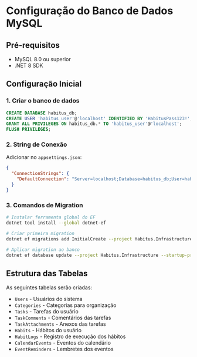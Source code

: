 # Configuração do Banco de Dados MySQL

## Pré-requisitos
- MySQL 8.0 ou superior
- .NET 8 SDK

## Configuração Inicial

### 1. Criar o banco de dados
```sql
CREATE DATABASE habitus_db;
CREATE USER 'habitus_user'@'localhost' IDENTIFIED BY 'HabitusPass123!';
GRANT ALL PRIVILEGES ON habitus_db.* TO 'habitus_user'@'localhost';
FLUSH PRIVILEGES;
```

### 2. String de Conexão
Adicionar no `appsettings.json`:
```json
{
  "ConnectionStrings": {
    "DefaultConnection": "Server=localhost;Database=habitus_db;User=habitus_user;Password=HabitusPass123!;CharSet=utf8mb4;"
  }
}
```

### 3. Comandos de Migration
```bash
# Instalar ferramenta global do EF
dotnet tool install --global dotnet-ef

# Criar primeira migration
dotnet ef migrations add InitialCreate --project Habitus.Infrastructure --startup-project Habitus.API

# Aplicar migration ao banco
dotnet ef database update --project Habitus.Infrastructure --startup-project Habitus.API
```

## Estrutura das Tabelas

As seguintes tabelas serão criadas:
- `Users` - Usuários do sistema
- `Categories` - Categorias para organização
- `Tasks` - Tarefas do usuário
- `TaskComments` - Comentários das tarefas
- `TaskAttachments` - Anexos das tarefas
- `Habits` - Hábitos do usuário
- `HabitLogs` - Registro de execução dos hábitos
- `CalendarEvents` - Eventos do calendário
- `EventReminders` - Lembretes dos eventos
